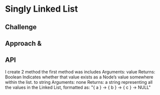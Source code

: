 # Singly Linked List
<!-- Short summary or background information -->

## Challenge

<!-- Description of the challenge -->

## Approach &

<!-- What approach did you take? Why? What is the Big O space/time for this approach? -->

## API

<!-- Description of each method publicly available to your Linked List -->

I create 2 method the first method was
includes Arguments: value
Returns: Boolean
Indicates whether that value exists as a Node’s value somewhere within the list.
to string
Arguments: none
Returns: a string representing all the values in the Linked List, formatted as:
"{ a } -> { b } -> { c } -> NULL"
